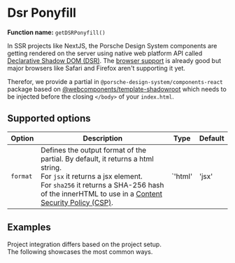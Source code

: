 # Dsr Ponyfill

**Function name:** `getDSRPonyfill()`

In SSR projects like NextJS, the Porsche Design System components are getting rendered on the server using native web
platform API called [Declarative Shadow DOM (DSR)](https://web.dev/declarative-shadow-dom). The
[browser support](https://caniuse.com/?search=declarative%20shadow%20dom) is already good but major browsers like Safari
and Firefox aren't supporting it yet.

Therefor, we provide a partial in `@porsche-design-system/components-react` package based on
[@webcomponents/template-shadowroot](https://www.npmjs.com/package/@webcomponents/template-shadowroot) which needs to be
injected before the closing `</body>` of your `index.html`.

## Supported options

<!-- prettier-ignore -->
| Option   | Description                                                                                                                                                                                                                                                                  | Type                        | Default  |
| -------- |------------------------------------------------------------------------------------------------------------------------------------------------------------------------------------------------------------------------------------------------------------------------------| --------------------------- | -------- |
| `format` | Defines the output format of the partial. By default, it returns a html string.<br> For `jsx` it returns a jsx element.<br> For `sha256` it returns a SHA-256 hash of the innerHTML to use in a [Content Security Policy (CSP)](must-know/security/content-security-policy). | `'html' | 'jsx' | 'sha256'` | `'html'` |

## Examples

Project integration differs based on the project setup.  
The following showcases the most common ways.

<PartialDocs name="getDSRPonyfill" :params="params" location="body"></PartialDocs>

<script lang="ts">
import Vue from 'vue';
import Component from 'vue-class-component';

@Component
export default class Code extends Vue {
  public params = [
    {
      value: ""
    },
    {
      value: "{ format: 'jsx' }",
      comment: 'Use JSX element for e.g. NextJS'
    },
  ];
}
</script>

<style scoped lang="scss">
  :deep(table code::before) {
    content: '' !important;
  }
</style>
